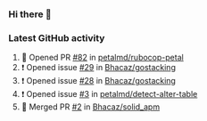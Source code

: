 ### Hi there 👋


### Latest GitHub activity
<!--START_SECTION:activity-->
1. 💪 Opened PR [#82](https://github.com/petalmd/rubocop-petal/pull/82) in [petalmd/rubocop-petal](https://github.com/petalmd/rubocop-petal)
2. ❗ Opened issue [#29](https://github.com/Bhacaz/gostacking/issues/29) in [Bhacaz/gostacking](https://github.com/Bhacaz/gostacking)
3. ❗ Opened issue [#28](https://github.com/Bhacaz/gostacking/issues/28) in [Bhacaz/gostacking](https://github.com/Bhacaz/gostacking)
4. ❗ Opened issue [#3](https://github.com/petalmd/detect-alter-table/issues/3) in [petalmd/detect-alter-table](https://github.com/petalmd/detect-alter-table)
5. 🎉 Merged PR [#2](https://github.com/Bhacaz/solid_apm/pull/2) in [Bhacaz/solid_apm](https://github.com/Bhacaz/solid_apm)
<!--END_SECTION:activity-->

<!--
**Bhacaz/bhacaz** is a ✨ _special_ ✨ repository because its `README.md` (this file) appears on your GitHub profile.

Here are some ideas to get you started:

- 🔭 I’m currently working on ...
- 🌱 I’m currently learning ...
- 👯 I’m looking to collaborate on ...
- 🤔 I’m looking for help with ...
- 💬 Ask me about ...
- 📫 How to reach me: ...
- 😄 Pronouns: ...
- ⚡ Fun fact: ...
-->
